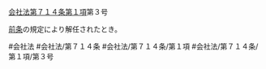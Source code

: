 [会社法第７１４条第１項](会社法＿＿＿＿第７１４条第１項)第３号

[前条](会社法＿＿＿＿第７１３条第１項)の規定により解任されたとき。


#会社法
#会社法/第７１４条
#会社法/第７１４条/第１項
#会社法/第７１４条/第１項/第３号
